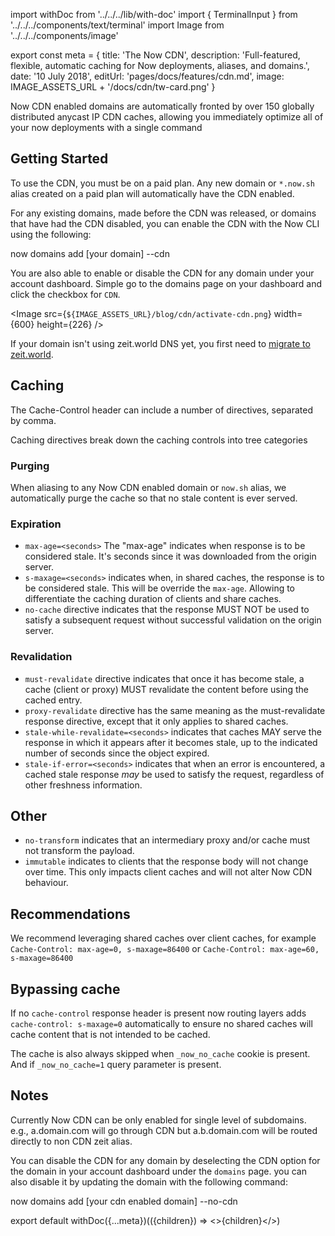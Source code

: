 import withDoc from '../../../lib/with-doc'
import { TerminalInput } from '../../../components/text/terminal'
import Image from '../../../components/image'

export const meta = {
  title: 'The Now CDN',
  description: 'Full-featured, flexible, automatic caching for Now deployments, aliases, and domains.',
  date: '10 July 2018',
  editUrl: 'pages/docs/features/cdn.md',
  image: IMAGE_ASSETS_URL + '/docs/cdn/tw-card.png'
}

Now CDN enabled domains are automatically fronted by over 150 globally distributed anycast IP CDN caches, allowing you immediately optimize all of your now deployments with a single command

## Getting Started
To use the CDN, you must be on a paid plan. Any new domain or `*.now.sh` alias created on a paid plan will automatically have the CDN enabled.

For any existing domains, made before the CDN was released, or domains that have had the CDN disabled, you can enable the CDN with the Now CLI using the following:

<TerminalInput>now domains add [your domain] --cdn</TerminalInput>

You are also able to enable or disable the CDN for any domain under your account dashboard. Simple go to the domains page on your dashboard and click the checkbox for `CDN`.

<Image
src={`${IMAGE_ASSETS_URL}/blog/cdn/activate-cdn.png`}
width={600}
height={226}
/>

If your domain isn't using zeit.world DNS yet, you first need to [migrate to zeit.world](https://zeit.co/world#get-started).

## Caching
The Cache-Control header can include a number of directives, separated by comma.

Caching directives break down the caching controls into tree categories

### Purging
When aliasing to any Now CDN enabled domain or `now.sh` alias, we automatically purge the cache so that no stale content is ever served.

### Expiration
* `max-age=<seconds>`
The "max-age" indicates when response is to be considered stale. It's seconds since it was downloaded from the origin server.
* `s-maxage=<seconds>` indicates when, in shared caches, the response is to be considered stale. This will be override the `max-age`. Allowing to differentiate the caching duration of clients and share caches.
* `no-cache` directive indicates that the response MUST NOT be used to satisfy a subsequent request without successful validation on the origin server.


### Revalidation
* `must-revalidate` directive indicates that once it has become stale, a cache (client or proxy) MUST revalidate the content before using the cached entry.
* `proxy-revalidate` directive has the same meaning as the must-revalidate response directive, except that it only applies to shared caches.
* `stale-while-revalidate=<seconds>` indicates that caches MAY serve the response in which it appears after it becomes stale, up to the indicated number of seconds since the object expired.
* `stale-if-error=<seconds>` indicates that when an error is encountered, a cached stale response _may_ be used to satisfy the request, regardless of other freshness information.


## Other
* `no-transform` indicates that an intermediary proxy and/or cache must not transform the payload.
* `immutable` indicates to clients that the response body will not change over time. This only impacts client caches and will not alter Now CDN behaviour.


## Recommendations
We recommend leveraging shared caches over client caches, for example `Cache-Control: max-age=0, s-maxage=86400` or `Cache-Control: max-age=60, s-maxage=86400`

## Bypassing cache
If no `cache-control` response header is present now routing layers adds `cache-control: s-maxage=0` automatically to ensure no shared caches will cache content that is not intended to be cached.

The cache is also always skipped when `_now_no_cache` cookie is present. And if `_now_no_cache=1` query parameter is present.


## Notes
Currently Now CDN can be only enabled for single level of subdomains. e.g., a.domain.com will go through CDN but a.b.domain.com will be routed directly to non CDN zeit alias.

You can disable the CDN for any domain by deselecting the CDN option for the domain in your account dashboard under the `domains` page. you can also disable it by updating the domain with the following command:

<TerminalInput>now domains add [your cdn enabled domain] --no-cdn</TerminalInput>


export default withDoc({...meta})(({children}) => <>{children}</>)

